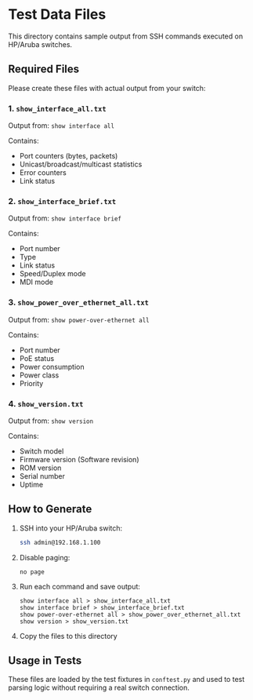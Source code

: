 # Test Data Files

This directory contains sample output from SSH commands executed on HP/Aruba switches.

## Required Files

Please create these files with actual output from your switch:

### 1. `show_interface_all.txt`
Output from: `show interface all`

Contains:
- Port counters (bytes, packets)
- Unicast/broadcast/multicast statistics
- Error counters
- Link status

### 2. `show_interface_brief.txt`
Output from: `show interface brief`

Contains:
- Port number
- Type
- Link status
- Speed/Duplex mode
- MDI mode

### 3. `show_power_over_ethernet_all.txt`
Output from: `show power-over-ethernet all`

Contains:
- Port number
- PoE status
- Power consumption
- Power class
- Priority

### 4. `show_version.txt`
Output from: `show version`

Contains:
- Switch model
- Firmware version (Software revision)
- ROM version
- Serial number
- Uptime

## How to Generate

1. SSH into your HP/Aruba switch:
   ```bash
   ssh admin@192.168.1.100
   ```

2. Disable paging:
   ```
   no page
   ```

3. Run each command and save output:
   ```
   show interface all > show_interface_all.txt
   show interface brief > show_interface_brief.txt
   show power-over-ethernet all > show_power_over_ethernet_all.txt
   show version > show_version.txt
   ```

4. Copy the files to this directory

## Usage in Tests

These files are loaded by the test fixtures in `conftest.py` and used to test parsing logic without requiring a real switch connection.
